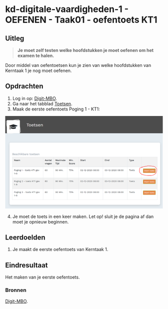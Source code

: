 # kd-digitale-vaardigheden-1 - OEFENEN - Taak01 - oefentoets KT1

## Uitleg
> **Je moet zelf testen welke hoofdstukken je moet oefenen om het examen te halen.** 

Door middel van oefentoetsen kun je zien van welke hoofdstukken van Kerntaak 1 je nog moet oefenen. 

## Opdrachten
1. Log in op: [Digit-MBO](https://entree.instruct.nl/?elo=digit-mbo).
1. Ga naar het tabblad [Toetsen](https://digit-mbo.nl/student/tests/). 
2. Maak de eerste oefentoets Poging 1 - KT1: 

![kies de eerste oefentoets](./images/oefentoets1.PNG)

4. Je moet de toets in een keer maken. Let op! sluit je de pagina af dan moet je opnieuw beginnen.


## Leerdoelden
1. Je maakt de eerste oefentoets van Kerntaak 1.

## Eindresultaat
Het maken van je eerste oefentoets.

### Bronnen
[Digit-MBO](https://entree.instruct.nl/?elo=digit-mbo).